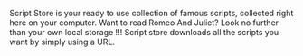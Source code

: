 Script Store is your ready to use collection of famous scripts, collected right here on your computer. 
Want to read Romeo And Juliet? Look no further than your own local storage !!!
Script store downloads all the scripts you want by simply using a URL. 

